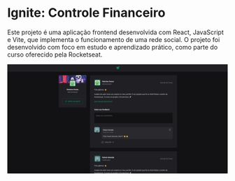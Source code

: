 # Ignite: Controle Financeiro
Este projeto é uma aplicação frontend desenvolvida com React, JavaScript e Vite, que implementa o funcionamento de uma rede social. O projeto foi desenvolvido com foco em estudo e aprendizado prático, como parte do curso oferecido pela Rocketseat.

![Página Inicial](./src/assets/1.1.png)